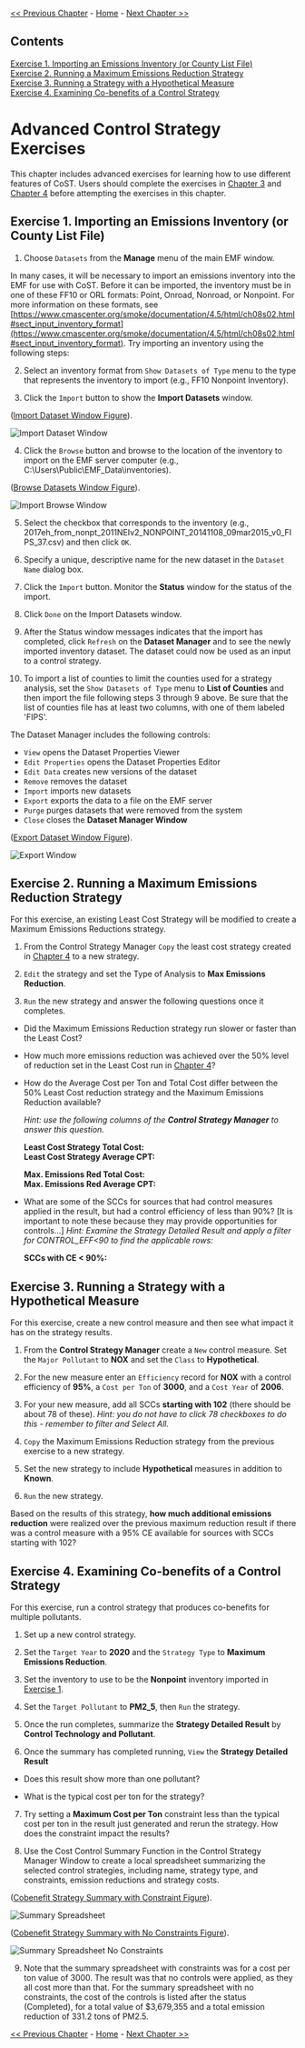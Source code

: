 <!-- BEGIN COMMENT -->

[<< Previous Chapter](ch4_control_strategy_manager.md) - [Home](README.md) - [Next Chapter >>](ch6_example_sql.md)

<!-- END COMMENT -->

## Contents
[Exercise 1. Importing an Emissions Inventory (or County List File)](#importing_an_emissions_inventory)<br>
[Exercise 2. Running a Maximum Emissions Reduction Strategy](#running_max_emis_reduction)<br>
[Exercise 3. Running a Strategy with a Hypothetical Measure](#running_hypothetical)<br>
[Exercise 4. Examining Co-benefits of a Control Strategy](#cobenefits)<br>

# Advanced Control Strategy Exercises #

This chapter includes advanced exercises for learning how to use different features of CoST. Users should complete the exercises in [Chapter 3](./ch3_control_measure_manager.md) and [Chapter 4](ch4_control_strategy_manager.md) before attempting the exercises in this chapter.  

<a id=importing_an_emissions_inventory></a>

## Exercise 1. Importing an Emissions Inventory (or County List File)

1. Choose `Datasets` from the **Manage** menu of the main EMF window.

In many cases, it will be necessary to import an emissions inventory into the EMF for use with CoST. Before it can be imported, the inventory must be in one of these FF10 or ORL formats: Point, Onroad, Nonroad, or Nonpoint. For more information on these formats, see [https://www.cmascenter.org/smoke/documentation/4.5/html/ch08s02.html#sect_input_inventory_format](https://www.cmascenter.org/smoke/documentation/4.5/html/ch08s02.html#sect_input_inventory_format). Try importing an inventory using the following steps:

2. Select an inventory format from `Show Datasets of Type` menu to the type that represents the inventory to import (e.g., FF10 Nonpoint Inventory).

3. Click the `Import` button to show the **Import Datasets** window.

([Import Dataset Window Figure](#import_dataset_window)).

![Import Dataset Window][import_dataset_window]

[import_dataset_window]: images/Import_Datasets.png

4. Click the `Browse` button and browse to the location of the inventory to import on the EMF server computer (e.g., C:\Users\Public\EMF_Data\inventories).

([Browse Datasets Window Figure](#import_browse_window)).

![Import Browse Window][import_browse_window]

[import_browse_window]: images/EMF_Import_Dataset_Server_Local.png

5. Select the checkbox that corresponds to the inventory (e.g., 2017eh\_from\_nonpt\_2011NEIv2\_NONPOINT\_20141108\_09mar2015\_v0\_FIPS\_37.csv) and then click `OK`.

6. Specify a unique, descriptive name for the new dataset in the `Dataset Name` dialog box.

7. Click the `Import` button. Monitor the **Status** window for the status of the import.

8. Click `Done` on the Import Datasets window.

9. After the Status window messages indicates that the import has completed, click `Refresh` on the **Dataset Manager** and to see the newly imported inventory dataset. The dataset could now be used as an input to a control strategy.

10. To import a list of counties to limit the counties used for a strategy analysis, set the `Show Datasets of Type` menu to **List of Counties** and then import the file following steps 3 through 9 above. Be sure that the list of counties file has at least two columns, with one of them labeled 'FIPS'.

The Dataset Manager includes the following controls:

* `View` opens the Dataset Properties Viewer
* `Edit Properties` opens the Dataset Properties Editor
* `Edit Data` creates new versions of the dataset
* `Remove` removes the dataset
* `Import` imports new datasets
* `Export` exports the data to a file on the EMF server
* `Purge` purges datasets that were removed from the system
* `Close` closes the **Dataset Manager Window**

([Export Dataset Window Figure](#export_window)).

![Export Window][export_window]

[export_window]: images/EMF_Export_Window.png

<a id=running_max_emis_reduction></a>

## Exercise 2. Running a Maximum Emissions Reduction Strategy

For this exercise, an existing Least Cost Strategy will be modified to create a Maximum Emissions Reductions strategy.

1. From the Control Strategy Manager `Copy` the least cost strategy created in [Chapter 4](#ch4_control_strategy_manager.md) to a new strategy.

2. `Edit` the strategy and set the Type of Analysis to **Max Emissions Reduction**.

3. `Run` the new strategy and answer the following questions once it completes.


* Did the Maximum Emissions Reduction strategy run slower or faster than the Least Cost?

* How much more emissions reduction was achieved over the 50% level of reduction set in the Least Cost run in [Chapter 4](#ch4_control_strategy_manager.md)?

* How do the Average Cost per Ton and Total Cost differ between the 50% Least Cost reduction strategy and the Maximum Emissions Reduction available?

    *Hint: use the following columns of the **Control Strategy Manager** to answer this question.*

    **Least Cost Strategy Total Cost:**<br/>
    **Least Cost Strategy Average CPT:**

    **Max. Emissions Red Total Cost:**<br/>
    **Max. Emissions Red Average CPT:**

* What are some of the SCCs for sources that had control measures applied in the result, but had a control efficiency of less than 90%? [It is important to note these because they may provide opportunities for controls...] *Hint: Examine the Strategy Detailed Result and apply a filter for CONTROL_EFF<90 to find the applicable rows:*

    **SCCs with CE < 90%:**

<a id=running_hypothetical></a>

## Exercise 3. Running a Strategy with a Hypothetical Measure

For this exercise, create a new control measure and then see what impact it has on the strategy results.

1. From the **Control Strategy Manager** create a `New` control measure. Set the `Major Pollutant` to **NOX** and set the `Class` to **Hypothetical**.

2. For the new measure enter an `Efficiency` record for **NOX** with a control efficiency of **95%**, a `Cost per Ton` of **3000**, and a `Cost Year` of **2006**.

3. For your new measure, add all SCCs **starting with 102** (there should be about 78 of these). *Hint: you do not have to click 78 checkboxes to do this - remember to filter and Select All.*

4. `Copy` the Maximum Emissions Reduction strategy from the previous exercise to a new strategy.

5. Set the new strategy to include **Hypothetical** measures in addition to **Known**.

6. `Run` the new strategy.

Based on the results of this strategy, **how much additional emissions reduction** were realized over the previous maximum reduction result if there was a control measure with a 95% CE available for sources with SCCs starting with 102?

<a id=cobenefits></a>

## Exercise 4. Examining Co-benefits of a Control Strategy

For this exercise, run a control strategy that produces co-benefits for multiple pollutants.

1. Set up a new control strategy.

2. Set the `Target Year` to **2020** and the `Strategy Type` to **Maximum Emissions Reduction**.

3. Set the inventory to use to be the **Nonpoint** inventory imported in [Exercise 1](#importing_an_emissions_inventory_section).

4. Set the `Target Pollutant` to **PM2_5**, then `Run` the strategy.

5. Once the run completes, summarize the **Strategy Detailed Result** by **Control Technology and Pollutant**.

6. Once the summary has completed running, `View` the **Strategy Detailed Result**

* Does this result show more than one pollutant?

* What is the typical cost per ton for the strategy?

7. Try setting a **Maximum Cost per Ton** constraint less than the typical cost per ton in the result just generated and rerun the strategy. How does the constraint impact the results?

8. Use the Cost Control Summary Function in the Control Strategy Manager Window to create a local spreadsheet summarizing the selected control strategies, including name, strategy type, and constraints, emission reductions and strategy costs.

([Cobenefit Strategy Summary with Constraint Figure](#summary_spreadsheet)).

![Summary Spreadsheet][summary_spreadsheet]

[summary_spreadsheet]: images/cobenefit_strategy_summary.png

([Cobenefit Strategy Summary with No Constraints Figure](#summary_spreadsheet_no_constraints)).

![Summary Spreadsheet No Constraints][summary_spreadsheet_no_constraints]

[summary_spreadsheet_no_constraints]: images/cobenefit_strategy_summary_no_constraints.png

9. Note that the summary spreadsheet with constraints was for a cost per ton value of 3000. The result was that no controls were applied, as they all cost more than that.  For the summary spreadsheet with no constraints, the cost of the controls is listed after the status (Completed), for a total value of $3,679,355 and a total emission reduction of 331.2 tons of PM2.5. 

<!-- BEGIN COMMENT -->

[<< Previous Chapter](ch4_control_strategy_manager.md) - [Home](README.md) - [Next Chapter >>](ch6_example_sql.md)<br>

<!-- END COMMENT -->
